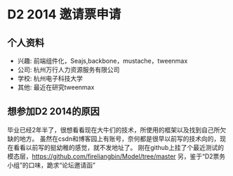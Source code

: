 ﻿# D2 2014 邀请票申请

## 个人资料

- 兴趣: 前端组件化，Seajs,backbone，mustache，tweenmax
- 公司: 杭州万行人力资源服务有限公司
- 学校: 杭州电子科技大学
- 其他: 最近在研究tweenmax

## 想参加D2 2014的原因

毕业已经2年半了，很想看看现在大牛们的技术，所使用的框架以及找到自己所欠缺的地方。
虽然在csdn和博客园上有账号，奈何都是很早以前写的技术向的，现在看看以前写的挺幼稚的感觉，就不发地址了。
刚在github上挂了个最近测试的模态层，https://github.com/fireliangbin/Model/tree/master
另，鉴于“D2票务小组”的口味，跪求“论坛邀请函”

